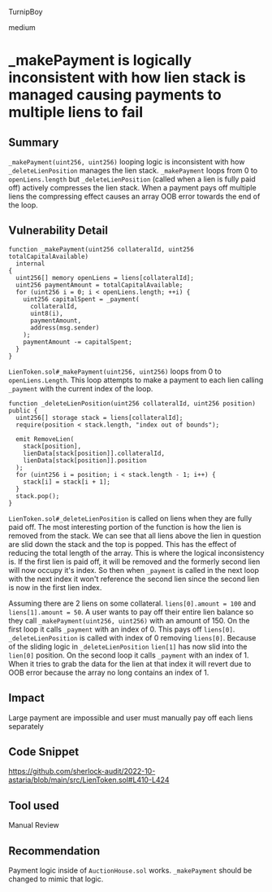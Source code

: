 TurnipBoy

medium

# _makePayment is logically inconsistent with how lien stack is managed causing payments to multiple liens to fail

## Summary

`_makePayment(uint256, uint256)` looping logic is inconsistent with how `_deleteLienPosition` manages the lien stack. `_makePayment` loops from 0 to `openLiens.length` but `_deleteLienPosition` (called when a lien is fully paid off) actively compresses the lien stack. When a payment pays off multiple liens the compressing effect causes an array OOB error towards the end of the loop.

## Vulnerability Detail

    function _makePayment(uint256 collateralId, uint256 totalCapitalAvailable)
      internal
    {
      uint256[] memory openLiens = liens[collateralId];
      uint256 paymentAmount = totalCapitalAvailable;
      for (uint256 i = 0; i < openLiens.length; ++i) {
        uint256 capitalSpent = _payment(
          collateralId,
          uint8(i),
          paymentAmount,
          address(msg.sender)
        );
        paymentAmount -= capitalSpent;
      }
    }

`LienToken.sol#_makePayment(uint256, uint256)` loops from 0 to `openLiens.Length`. This loop attempts to make a payment to each lien calling `_payment` with the current index of the loop.

    function _deleteLienPosition(uint256 collateralId, uint256 position) public {
      uint256[] storage stack = liens[collateralId];
      require(position < stack.length, "index out of bounds");

      emit RemoveLien(
        stack[position],
        lienData[stack[position]].collateralId,
        lienData[stack[position]].position
      );
      for (uint256 i = position; i < stack.length - 1; i++) {
        stack[i] = stack[i + 1];
      }
      stack.pop();
    }

`LienToken.sol#_deleteLienPosition` is called on liens when they are fully paid off. The most interesting portion of the function is how the lien is removed from the stack. We can see that all liens above the lien in question are slid down the stack and the top is popped. This has the effect of reducing the total length of the array. This is where the logical inconsistency is. If the first lien is paid off, it will be removed and the formerly second lien will now occupy it's index. So then when `_payment` is called in the next loop with the next index it won't reference the second lien since the second lien is now in the first lien index.

Assuming there are 2 liens on some collateral. `liens[0].amount = 100` and `liens[1].amount = 50`. A user wants to pay off their entire lien balance so they call  `_makePayment(uint256, uint256)` with an amount of 150. On the first loop it calls `_payment` with an index of 0. This pays off `liens[0]`. `_deleteLienPosition` is called with index of 0 removing `liens[0]`. Because of the sliding logic in `_deleteLienPosition` `lien[1]` has now slid into the `lien[0]` position. On the second loop it calls `_payment` with an index of 1. When it tries to grab the data for the lien at that index it will revert due to OOB error because the array no long contains an index of 1.

## Impact

Large payment are impossible and user must manually pay off each liens separately 

## Code Snippet

https://github.com/sherlock-audit/2022-10-astaria/blob/main/src/LienToken.sol#L410-L424

## Tool used

Manual Review

## Recommendation

Payment logic inside of `AuctionHouse.sol` works. `_makePayment` should be changed to mimic that logic.
